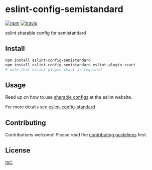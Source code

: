 # eslint-config-semistandard

[![npm][npm-image]][npm-url]
[![travis][travis-image]][travis-url]

[npm-image]: https://img.shields.io/npm/v/eslint-config-semistandard.svg?style=flat-square
[npm-url]: https://www.npmjs.com/package/eslint-config-semistandard
[travis-image]: https://img.shields.io/travis/flet/eslint-config-semistandard.svg?style=flat-square
[travis-url]: https://travis-ci.org/flet/eslint-config-semistandard

eslint sharable config for semistandard

## Install

```bash
npm install eslint-config-semistandard
npm install eslint-config-semistandard eslint-plugin-react
# note that eslint-plugin-react is required
```

## Usage

Read up on how to use [sharable configs](http://eslint.org/docs/developer-guide/shareable-configs) at the eslint website.

For more details see [eslint-config-standard](https://github.com/feross/eslint-config-standard)

## Contributing

Contributions welcome! Please read the [contributing guidelines](CONTRIBUTING.md) first.

## License

[ISC](LICENSE.md)
